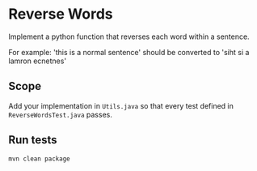 # Reverse Words

Implement a python function that reverses each word within a sentence.

For example: 'this is a normal sentence' should be converted to 'siht si a lamron ecnetnes'

## Scope

Add your implementation in `Utils.java` so that every test defined in `ReverseWordsTest.java` passes.

## Run tests

`mvn clean package`
